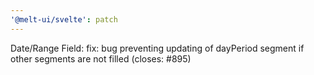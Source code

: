 ```yaml
---
'@melt-ui/svelte': patch
---
```


Date/Range Field: fix: bug preventing updating of dayPeriod segment if other segments are not filled (closes: #895)
